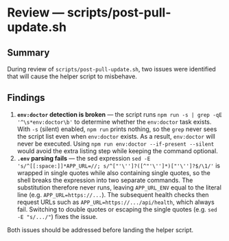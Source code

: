 # Review — scripts/post-pull-update.sh

## Summary
During review of `scripts/post-pull-update.sh`, two issues were identified that will cause the helper script to misbehave.

## Findings
1. **`env:doctor` detection is broken** — the script runs `npm run -s | grep -qE '^\s*env:doctor\b'` to determine whether the `env:doctor` task exists. With `-s` (silent) enabled, `npm run` prints nothing, so the `grep` never sees the script list even when `env:doctor` exists. As a result, `env:doctor` will never be executed. Using `npm run env:doctor --if-present --silent` would avoid the extra listing step while keeping the command optional.  
2. **`.env` parsing fails** — the sed expression `sed -E 's/^[[:space:]]*APP_URL=//; s/^["'\'']?([^"'\'']*)["'\'']?$/\1/'` is wrapped in single quotes while also containing single quotes, so the shell breaks the expression into two separate commands. The substitution therefore never runs, leaving `APP_URL_ENV` equal to the literal line (e.g. `APP_URL=https://...`). The subsequent health checks then request URLs such as `APP_URL=https://.../api/health`, which always fail. Switching to double quotes or escaping the single quotes (e.g. `sed -E "s/.../"`) fixes the issue.

Both issues should be addressed before landing the helper script.
